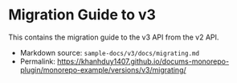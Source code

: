 # Migration Guide to v3

This contains the migration guide to the v3 API from the v2 API.

- Markdown source: `sample-docs/v3/docs/migrating.md`
- Permalink: <https://khanhduy1407.github.io/docums-monorepo-plugin/monorepo-example/versions/v3/migrating/>